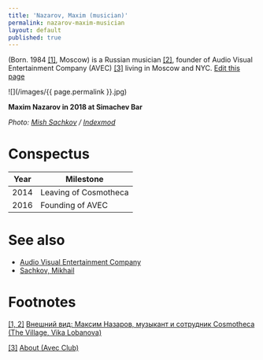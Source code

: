 ```yaml
---
title: 'Nazarov, Maxim (musician)'
permalink: nazarov-maxim-musician
layout: default
published: true
---
```

(Born. 1984 <span id="a1">[\[1\]](#f1)</span>, Moscow) is a Russian musician <span id="a1">[\[2\]](#f1)</span>, founder of Audio Visual Entertainment Company (AVEC) <span id="a3">[\[3\]](#f3)</span> living in Moscow and NYC. [Edit this page](http://prose.io/#indexmod/encyclopedia/edit/master/nazarov-maxim-musician.md)

![](/images/{{ page.permalink }}.jpg)

**Maxim Nazarov in 2018 at Simachev Bar**

*Photo: [Mish Sachkov](sachkov-mikhail) / [Indexmod](index)*

# Conspectus

|Year|Milestone|
|----|-----|
|2014|Leaving of Cosmotheca|
|2016|Founding of AVEC|


# See also

+ [Audio Visual Entertainment Company ](audio-visual-entertainment-company)
+ [Sachkov, Mikhail](sachkov-mikhail)


# Footnotes

[[1, 2]](#a1) <span id="f1"></span> [Внешний вид: Максим Назаров, музыкант и сотрудник Cosmotheca (The Village, Vika Lobanova)](http://www.the-village.ru/village/service-shopping/on-the-street/128509-vneshniy-vid-moskva-maksim-nazarov-muzykant-i-sotrudnik-cosmotheca)

[[3]](#a3) <span id="f3"></span> [About (Avec Club)](http://avec.club/avec---about.html)

